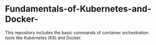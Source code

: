 # Fundamentals-of-Kubernetes-and-Docker-
This repository includes the basic commands of container orchestration tools like Kubernetes (K8) and Docker.
